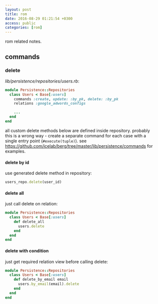 ```yaml
---
layout: post
title: rom
date: 2016-08-29 01:21:54 +0300
access: public
categories: [rom]
---
```


rom related notes.

<!-- more -->

## commands

### delete

_lib/persistence/repositories/users.rb_:

```ruby
module Persistence::Repositories
  class Users < Base[:users]
    commands :create, update: :by_pk, delete: :by_pk
    relations :google_adwords_configs

    ...
  end
end
```

all custom delete methods below are defined inside repository.
probably this is a wrong way - create a separate command for each case
with a single entry point (`#execute(tuple)`).
see <https://github.com/icelab/berg/tree/master/lib/persistence/commands>
for examples.

#### delete by id

use generated delete method in repository:

```ruby
users_repo.delete(user_id)
```

#### delete all

just call delete on relation:

```ruby
module Persistence::Repositories
  class Users < Base[:users]
    def delete_all
      users.delete
    end
  end
end
```

#### delete with condition

just get required relation view before calling delete:

```ruby
module Persistence::Repositories
  class Users < Base[:users]
    def delete_by_email email
      users.by_email(email).delete
    end
  end
end
```
